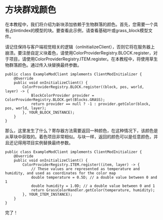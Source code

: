 # 方块群戏颜色

在本教程中，我们将介绍为新块添加依赖于生物群落的颜色。首先，您需要一个具有占tintindex的模型的块。要查看此示例，请查看基础叶或grass_block模型文件。

请记住保持与客户端视觉相关的逻辑（onInitializeClient），否则它将在服务器上崩溃。要注册自定义块着色，请使用ColorProviderRegistry.BLOCK.register，对于项目，请使用ColorProviderRegistry.ITEM.register。在本教程中，将使用草生物群落颜色。通过传入块替换最终参数。
```
public class ExampleModClient implements ClientModInitializer {
    @Override
    public void onInitializeClient() {
        ColorProviderRegistry.BLOCK.register((block, pos, world, layer) -> {
            BlockColorProvider provider = ColorProviderRegistry.BLOCK.get(Blocks.GRASS);
            return provider == null ? -1 : provider.getColor(block, pos, world, layer);
        }, YOUR_BLOCK_INSTANCE);
    }
}
```

那么，这里发生了什么？寄存器方法需要返回一种颜色，在这种情况下，该颜色是从草块中获取的。着色项目非常相似。与块一样，返回的颜色可以是任意颜色，并且还记得用项目实例替换最终参数。
```
public class ExampleModClient implements ClientModInitializer {
    @Override
    public void onInitializeClient() {
        ColorProviderRegistry.ITEM.register((item, layer) -> {
            // These values are represented as temperature and humidity, and used as coordinates for the color map
            double temperature = 0.5D; // a double value between 0 and 1
            double humidity = 1.0D; // a double value between 0 and 1
            return GrassColorHandler.getColor(temperature, humidity);
        }, YOUR_ITEM_INSTANCE);
    }
}
```
完了！